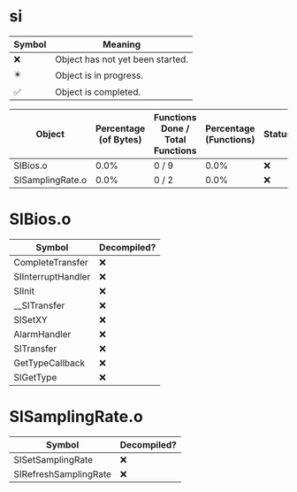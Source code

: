 # si
| Symbol | Meaning 
| ------------- | ------------- 
| :x: | Object has not yet been started. 
| :eight_pointed_black_star: | Object is in progress. 
| :white_check_mark: | Object is completed. 


| Object | Percentage (of Bytes) | Functions Done / Total Functions | Percentage (Functions) | Status 
| ------------- | ------------- | ------------- | ------------- | ------------- 
| SIBios.o | 0.0% | 0 / 9 | 0.0% | :x: 
| SISamplingRate.o | 0.0% | 0 / 2 | 0.0% | :x: 


# SIBios.o
| Symbol | Decompiled? |
| ------------- | ------------- |
| CompleteTransfer | :x: |
| SIInterruptHandler | :x: |
| SIInit | :x: |
| __SITransfer | :x: |
| SISetXY | :x: |
| AlarmHandler | :x: |
| SITransfer | :x: |
| GetTypeCallback | :x: |
| SIGetType | :x: |


# SISamplingRate.o
| Symbol | Decompiled? |
| ------------- | ------------- |
| SISetSamplingRate | :x: |
| SIRefreshSamplingRate | :x: |



